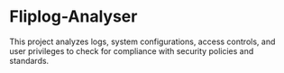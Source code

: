 # Fliplog-Analyser
This project analyzes logs, system configurations, access controls, and user privileges to check for compliance with security policies and standards.
